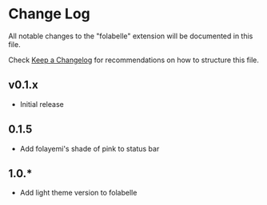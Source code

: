 # Change Log

All notable changes to the "folabelle" extension will be documented in this file.

Check [Keep a Changelog](http://keepachangelog.com/) for recommendations on how to structure this file.

## v0.1.x

- Initial release

## 0.1.5

- Add folayemi's shade of pink to status bar

## 1.0.*

- Add light theme version to folabelle
